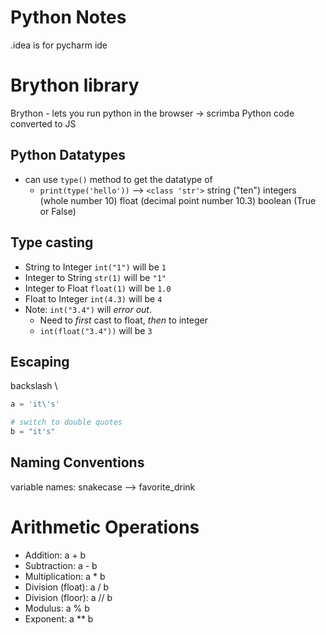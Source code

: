 # Python Notes
.idea is for pycharm ide
# Brython library
Brython - lets you run python in the browser -> scrimba
Python code converted to JS

## Python Datatypes
- can use `type()` method to get the datatype of
  - `print(type('hello'))` --> `<class 'str'>`
string ("ten")
integers (whole number 10)
float (decimal point number 10.3)
boolean (True or False)

## Type casting
- String to Integer `int("1")` will be `1`
- Integer to String `str(1)` will be `"1"`
- Integer to Float `float(1)` will be `1.0`
- Float to Integer `int(4.3)` will be `4`
- Note: `int("3.4")` will _error out_.
  - Need to _first_ cast to float, _then_ to integer
  - `int(float("3.4"))` will be `3`

## Escaping
backslash \

```py
a = 'it\'s'

# switch to double quotes 
b = "it's"
```
## Naming Conventions
variable names: snakecase --> favorite_drink

# Arithmetic Operations
- Addition: a + b
- Subtraction: a - b
- Multiplication: a * b
- Division (float): a / b
- Division (floor): a // b
- Modulus: a % b
- Exponent: a ** b
